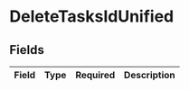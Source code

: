 # DeleteTasksIdUnified


## Fields

| Field       | Type        | Required    | Description |
| ----------- | ----------- | ----------- | ----------- |